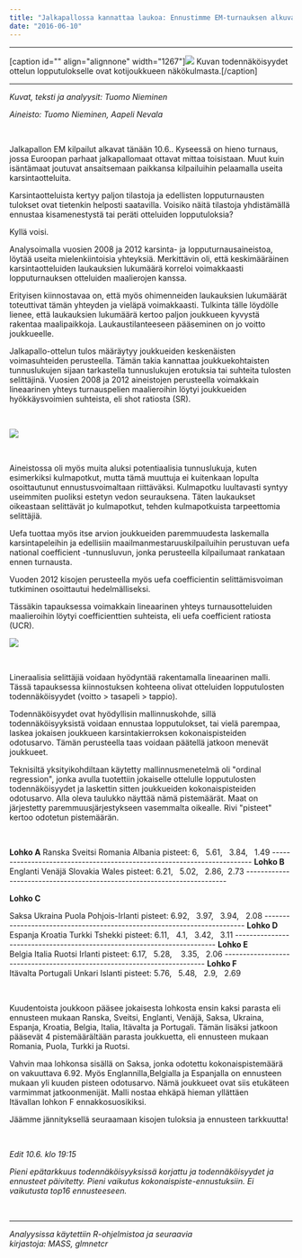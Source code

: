 ```yaml
---
title: "Jalkapallossa kannattaa laukoa: Ennustimme EM-turnauksen alkuvaiheen ottelut ja jatkoonmenijät."
date: "2016-06-10"
---
```


* * *

\[caption id="" align="alignnone" width="1267"\]![](http://gdurl.com/tFoU) Kuvan todennäköisyydet ottelun lopputulokselle ovat kotijoukkueen näkökulmasta.\[/caption\]

* * *

_Kuvat, teksti ja analyysit: Tuomo Nieminen_

_Aineisto: Tuomo Nieminen, Aapeli Nevala_

 

Jalkapallon EM kilpailut alkavat tänään 10.6.. Kyseessä on hieno turnaus, jossa Euroopan parhaat jalkapallomaat ottavat mittaa toisistaan. Muut kuin isäntämaat joutuvat ansaitsemaan paikkansa kilpailuihin pelaamalla useita karsintaotteluita.

Karsintaotteluista kertyy paljon tilastoja ja edellisten lopputurnausten tulokset ovat tietenkin helposti saatavilla. Voisiko näitä tilastoja yhdistämällä ennustaa kisamenestystä tai peräti otteluiden lopputuloksia?

Kyllä voisi.

Analysoimalla vuosien 2008 ja 2012 karsinta- ja lopputurnausaineistoa, löytää useita mielenkiintoisia yhteyksiä. Merkittävin oli, että keskimääräinen karsintaotteluiden laukauksien lukumäärä korreloi voimakkaasti lopputurnauksen otteluiden maalierojen kanssa.

Erityisen kiinnostavaa on, että myös ohimenneiden laukauksien lukumäärät toteuttivat tämän yhteyden ja vieläpä voimakkaasti. Tulkinta tälle löydölle lienee, että laukauksien lukumäärä kertoo paljon joukkueen kyvystä rakentaa maalipaikkoja. Laukaustilanteeseen pääseminen on jo voitto joukkueelle.

Jalkapallo-ottelun tulos määräytyy joukkueiden keskenäisten voimasuhteiden perusteella. Tämän takia kannattaa joukkuekohtaisten tunnuslukujen sijaan tarkastella tunnuslukujen erotuksia tai suhteita tulosten selittäjinä. Vuosien 2008 ja 2012 aineistojen perusteella voimakkain lineaarinen yhteys turnauspelien maalieroihin löytyi joukkueiden hyökkäysvoimien suhteista, eli shot ratiosta (SR).

 

![](http://gdurl.com/4yo9)

 

Aineistossa oli myös muita aluksi potentiaalisia tunnuslukuja, kuten esimerkiksi kulmapotkut, mutta tämä muuttuja ei kuitenkaan lopulta osoittautunut ennustusvoimaltaan riittäväksi. Kulmapotku luultavasti syntyy useimmiten puoliksi estetyn vedon seurauksena. Täten laukaukset oikeastaan selittävät jo kulmapotkut, tehden kulmapotkuista tarpeettomia selittäjiä.

Uefa tuottaa myös itse arvion joukkueiden paremmuudesta laskemalla karsintapeleihin ja edellisiin maailmanmestaruuskilpailuihin perustuvan uefa national coefficient -tunnusluvun, jonka perusteella kilpailumaat rankataan ennen turnausta.

Vuoden 2012 kisojen perusteella myös uefa coefficientin selittämisvoiman tutkiminen osoittautui hedelmälliseksi.

Tässäkin tapauksessa voimakkain lineaarinen yhteys turnausotteluiden maalieroihin löytyi coefficienttien suhteista, eli uefa coefficient ratiosta (UCR).

![](http://gdurl.com/5-ns)

 

Lineraalisia selittäjiä voidaan hyödyntää rakentamalla lineaarinen malli. Tässä tapauksessa kiinnostuksen kohteena olivat otteluiden lopputulosten todennäköisyydet (voitto > tasapeli > tappio).

Todennäköisyydet ovat hyödyllisin mallinnuskohde, sillä todennäköisyyksistä voidaan ennustaa lopputulokset, tai vielä parempaa, laskea jokaisen joukkueen karsintakierroksen kokonaispisteiden odotusarvo. Tämän perusteella taas voidaan päätellä jatkoon menevät joukkueet.

Teknisiltä yksityikohdiltaan käytetty mallinnusmenetelmä oli "ordinal regression", jonka avulla tuotettiin jokaiselle ottelulle lopputulosten todennäköisyydet ja laskettin sitten joukkueiden kokonaispisteiden odotusarvo. Alla oleva taulukko näyttää nämä pistemäärät. Maat on järjestetty paremmuusjärjestykseen vasemmalta oikealle. Rivi "pisteet" kertoo odotetun pistemäärän.

 

**Lohko A** Ranska Sveitsi Romania Albania pisteet: 6,   5.61,   3.84,   1.49 ------------------------------------------------------------------------ **Lohko B** Englanti Venäjä Slovakia Wales pisteet: 6.21,   5.02,   2.86,  2.73 ------------------------------------------------------------------------

**Lohko C**

Saksa Ukraina Puola Pohjois-Irlanti pisteet: 6.92,   3.97,   3.94,   2.08 ------------------------------------------------------------------------ **Lohko D** Espanja Kroatia Turkki Tshekki pisteet: 6.11,   4.1,   3.42,   3.11 ------------------------------------------------------------------------ **Lohko E** Belgia Italia Ruotsi Irlanti pisteet: 6.17,   5.28,    3.35,   2.06 ------------------------------------------------------------------------ **Lohko F** Itävalta Portugali Unkari Islanti pisteet: 5.76,   5.48,   2.9,   2.69

 

Kuudentoista joukkoon pääsee jokaisesta lohkosta ensin kaksi parasta eli ennusteen mukaan Ranska, Sveitsi, Englanti, Venäjä, Saksa, Ukraina, Espanja, Kroatia, Belgia, Italia, Itävalta ja Portugali. Tämän lisäksi jatkoon pääsevät 4 pistemäärältään parasta joukkuetta, eli ennusteen mukaan Romania, Puola, Turkki ja Ruotsi.

Vahvin maa lohkonsa sisällä on Saksa, jonka odotettu kokonaispistemäärä on vakuuttava 6.92. Myös Englannilla,Belgialla ja Espanjalla on ennusteen mukaan yli kuuden pisteen odotusarvo. Nämä joukkueet ovat siis etukäteen varmimmat jatkoonmenijät. Malli nostaa ehkäpä hieman yllättäen Itävallan lohkon F ennakkosuosikiksi.

Jäämme jännityksellä seuraamaan kisojen tuloksia ja ennusteen tarkkuutta!

 

_Edit 10.6. klo 19:15_

_Pieni epätarkkuus todennäköisyyksissä korjattu ja todennäköisyydet ja ennusteet päivitetty. Pieni vaikutus kokonaispiste-ennustuksiin. Ei vaikutusta top16 ennusteeseen._

 

* * *

_Analyysissa käytettiin R-ohjelmistoa ja seuraavia kirjastoja: MASS, glmnetcr_
